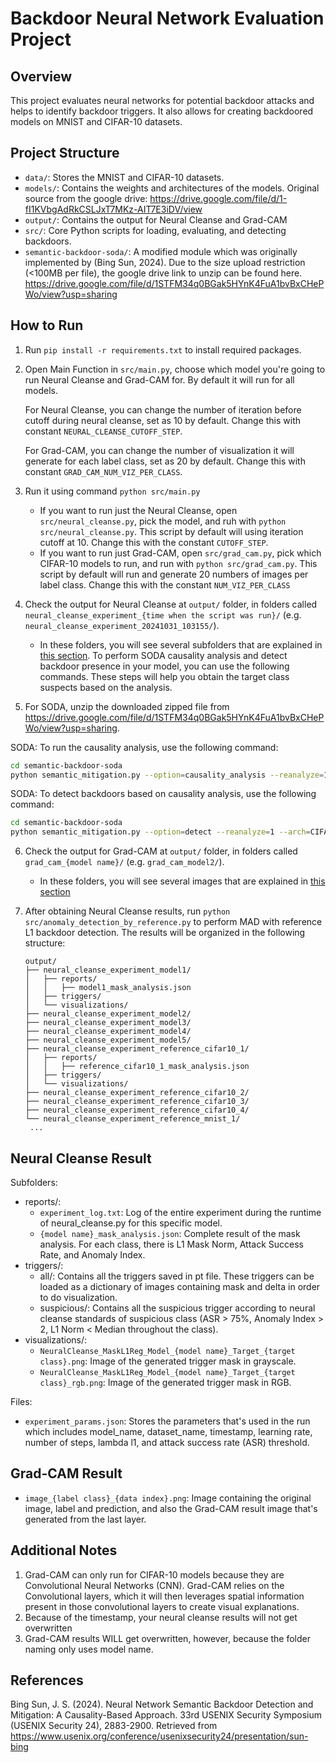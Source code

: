 # Backdoor Neural Network Evaluation Project

## Overview
This project evaluates neural networks for potential backdoor attacks and helps to identify backdoor triggers. It also allows for creating backdoored models on MNIST and CIFAR-10 datasets.

## Project Structure
- `data/`: Stores the MNIST and CIFAR-10 datasets.
- `models/`: Contains the weights and architectures of the models. Original source from the google drive: https://drive.google.com/file/d/1-fI1KVbgAdRkCSLJxT7MKz-AIT7E3iDV/view
- `output/`: Contains the output for Neural Cleanse and Grad-CAM
- `src/`: Core Python scripts for loading, evaluating, and detecting backdoors.
- `semantic-backdoor-soda/`: A modified module which was originally implemented by (Bing Sun, 2024). Due to the size upload restriction (<100MB per file), the google drive link to unzip can be found here. https://drive.google.com/file/d/1STFM34q0BGak5HYnK4FuA1bvBxCHePWo/view?usp=sharing

## How to Run
1. Run `pip install -r requirements.txt` to install required packages.
2. Open Main Function in `src/main.py`, choose which model you're going to run Neural Cleanse and Grad-CAM for. By default it will run for all models.

    For Neural Cleanse, you can change the number of iteration before cutoff during neural cleanse, set as 10 by default. Change this with constant `NEURAL_CLEANSE_CUTOFF_STEP`.

    For Grad-CAM, you can change the number of visualization it will generate for each label class, set as 20 by default. Change this with constant `GRAD_CAM_NUM_VIZ_PER_CLASS`.

3. Run it using command `python src/main.py` 
    - If you want to run just the Neural Cleanse, open `src/neural_cleanse.py`, pick the model, and ruh with `python src/neural_cleanse.py`. This script by default will using iteration cutoff at 10. Change this with the constant `CUTOFF_STEP`.
    - If you want to run just Grad-CAM, open `src/grad_cam.py`, pick which CIFAR-10 models to run, and run with `python src/grad_cam.py`. This script by default will run and generate 20 numbers of images per label class. Change this with the constant `NUM_VIZ_PER_CLASS`
4. Check the output for Neural Cleanse at `output/` folder, in folders called `neural_cleanse_experiment_{time when the script was run}/` (e.g. `neural_cleanse_experiment_20241031_103155/`).
    - In these folders, you will see several subfolders that are explained in [this section](#neural-cleanse-result).
To perform SODA causality analysis and detect backdoor presence in your model, you can use the following commands. These steps will help you obtain the target class suspects based on the analysis.

5. For SODA, unzip the downloaded zipped file from https://drive.google.com/file/d/1STFM34q0BGak5HYnK4FuA1bvBxCHePWo/view?usp=sharing.

SODA: To run the causality analysis, use the following command:
```bash
cd semantic-backdoor-soda
python semantic_mitigation.py --option=causality_analysis --reanalyze=1 --arch=CIFAR10Net --poison_type=semantic --ana_layer 3 --plot=0 --batch_size=64 --num_sample=256 --poison_target=6 --in_model=./save/model2_cifar10_bd.pt --output_dir=./save --t_attack=green --data_set=./data/CIFAR10/cifar_dataset.h5 --data_name=CIFAR10 --num_class=10
```

SODA: To detect backdoors based on causality analysis, use the following command:
```bash
cd semantic-backdoor-soda
python semantic_mitigation.py --option=detect --reanalyze=1 --arch=CIFAR10Net --poison_type=semantic --confidence=3 --confidence2=0.5 --ana_layer 6 --batch_size=64 --num_sample=256 --poison_target=6 --in_model=./save/model2_cifar10_bd.pt --output_dir=./save --t_attack=green --data_set=./data/CIFAR10/cifar_dataset.h5 --data_name=CIFAR10 --num_class=10
```

6. Check the output for Grad-CAM at `output/` folder, in folders called `grad_cam_{model name}/` (e.g. `grad_cam_model2/`).
    - In these folders, you will see several images that are explained in [this section](#grad-cam-result)

7. After obtaining Neural Cleanse results, run `python src/anomaly_detection_by_reference.py` to perform MAD with reference L1 backdoor detection. The results will be organized in the following structure:
    ```
    output/
    ├── neural_cleanse_experiment_model1/
    │   ├── reports/
    │   │   ├── model1_mask_analysis.json
    │   ├── triggers/
    │   └── visualizations/
    ├── neural_cleanse_experiment_model2/
    ├── neural_cleanse_experiment_model3/
    ├── neural_cleanse_experiment_model4/
    ├── neural_cleanse_experiment_model5/
    ├── neural_cleanse_experiment_reference_cifar10_1/
    │   ├── reports/
    │   │   ├── reference_cifar10_1_mask_analysis.json
    │   ├── triggers/
    │   └── visualizations/
    ├── neural_cleanse_experiment_reference_cifar10_2/
    ├── neural_cleanse_experiment_reference_cifar10_3/
    ├── neural_cleanse_experiment_reference_cifar10_4/
    └── neural_cleanse_experiment_reference_mnist_1/
     ...

    ```

## Neural Cleanse Result
Subfolders:
- reports/:
    - `experiment_log.txt`: Log of the entire experiment during the runtime of neural_cleanse.py for this specific model. 
    - `{model name}_mask_analysis.json`: Complete result of the mask analysis. For each class, there is L1 Mask Norm, Attack Success Rate, and Anomaly Index.
- triggers/:
    - all/: Contains all the triggers saved in pt file. These triggers can be loaded as a dictionary of images containing mask and delta in order to do visualization.
    - suspicious/: Contains all the suspicious trigger according to neural cleanse standards of suspicious class (ASR > 75%, Anomaly Index > 2, L1 Norm < Median throughout the class).
- visualizations/:
    - `NeuralCleanse_MaskL1Reg_Model_{model name}_Target_{target class}.png`: Image of the generated trigger mask in grayscale.
    - `NeuralCleanse_MaskL1Reg_Model_{model name}_Target_{target class}_rgb.png`: Image of the generated trigger mask in RGB.

Files:
- `experiment_params.json`: Stores the parameters that's used in the run which includes model_name, dataset_name, timestamp, learning rate, number of steps, lambda l1, and attack success rate (ASR) threshold.

## Grad-CAM Result
- `image_{label class}_{data index}.png`: Image containing the original image, label and prediction, and also the Grad-CAM result image that's generated from the last layer.

## Additional Notes
1. Grad-CAM can only run for CIFAR-10 models because they are Convolutional Neural Networks (CNN). Grad-CAM relies on the Convolutional layers, which it will then leverages spatial information present in those convolutional layers to create visual explanations.
2. Because of the timestamp, your neural cleanse results will not get overwritten
3. Grad-CAM results WILL get overwritten, however, because the folder naming only uses model name.

## References
Bing Sun, J. S. (2024). Neural Network Semantic Backdoor Detection and Mitigation: A Causality-Based Approach. 33rd USENIX Security Symposium (USENIX Security 24), 2883-2900. Retrieved from https://www.usenix.org/conference/usenixsecurity24/presentation/sun-bing

<!-- ## Requirements
Given a (third-party trained) neural network, your task is to evaluate whether there are backdoors embedded in the neural network. 
We will provide multiple backdoored (or not) neural networks trained on the MNIST, CIFAR-10, and CIFAR-100 datasets. 
You as a team will provide us one backdoored neural network trained on the same datasets.
You will be evaluated in terms of (1) whether an alarm is triggered if there is a backdoor; and (2) whether the backdoor trigger is successfully identified.  

- Each folder contains a backdoor model trained with different backdoor attacks, triggers, and targets.
- Model 1 is trained on MNIST dataset. The rest are trained on CIFAR10 dataset.
- The architectures of the models can be found in the according python files (model_mnist.py for the MNIST model and model_cifar10.py for the CIFAR10 models). -->
